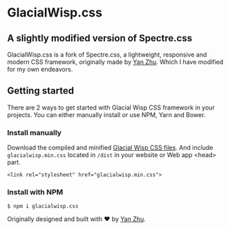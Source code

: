 # GlacialWisp.css

## A slightly modified version of Spectre.css

GlacialWisp.css is a fork of Spectre.css, a lightweight, responsive and modern CSS framework, originally made by [Yan Zhu](https://github.com/picturepan2). Which I have modified for my own endeavors.

## Getting started

There are 2 ways to get started with Glacial Wisp CSS framework in your projects. You can either manually install or use NPM, Yarn and Bower.

### Install manually
Download the compiled and minified [Glacial Wisp CSS files](https://github.com/wsand02/glacialwisp.css/tree/master/docs/dist). And include `glacialwisp.min.css` located in `/dist` in your website or Web app &lt;head&gt; part.

`<link rel="stylesheet" href="glacialwisp.min.css">`

### Install with NPM
`$ npm i glacialwisp.css`


Originally designed and built with ♥ by [Yan Zhu](https://twitter.com/picturepan2).
